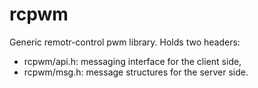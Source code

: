 # rcpwm
Generic remotr-control pwm library. Holds two headers:
 - rcpwm/api.h: messaging interface for the client side,
 - rcpwm/msg.h: message structures for the server side.
